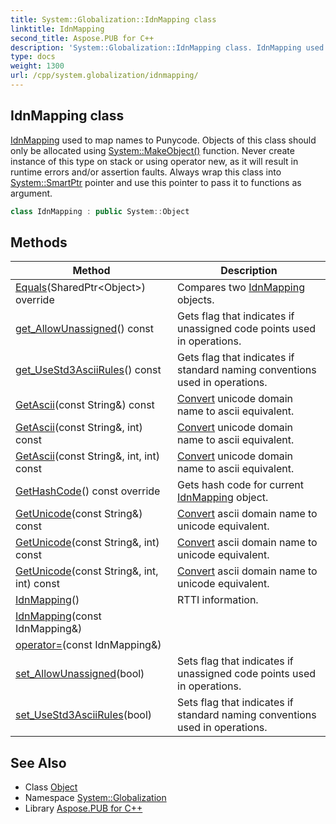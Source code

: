 ```yaml
---
title: System::Globalization::IdnMapping class
linktitle: IdnMapping
second_title: Aspose.PUB for C++
description: 'System::Globalization::IdnMapping class. IdnMapping used to map names to Punycode. Objects of this class should only be allocated using System::MakeObject() function. Never create instance of this type on stack or using operator new, as it will result in runtime errors and/or assertion faults. Always wrap this class into System::SmartPtr pointer and use this pointer to pass it to functions as argument in C++.'
type: docs
weight: 1300
url: /cpp/system.globalization/idnmapping/
---
```

## IdnMapping class


[IdnMapping](./) used to map names to Punycode. Objects of this class should only be allocated using [System::MakeObject()](../../system/makeobject/) function. Never create instance of this type on stack or using operator new, as it will result in runtime errors and/or assertion faults. Always wrap this class into [System::SmartPtr](../../system/smartptr/) pointer and use this pointer to pass it to functions as argument.

```cpp
class IdnMapping : public System::Object
```

## Methods

| Method | Description |
| --- | --- |
| [Equals](./equals/)(SharedPtr\<Object\>) override | Compares two [IdnMapping](./) objects. |
| [get_AllowUnassigned](./get_allowunassigned/)() const | Gets flag that indicates if unassigned code points used in operations. |
| [get_UseStd3AsciiRules](./get_usestd3asciirules/)() const | Gets flag that indicates if standard naming conventions used in operations. |
| [GetAscii](./getascii/)(const String\&) const | [Convert](../../system/convert/) unicode domain name to ascii equivalent. |
| [GetAscii](./getascii/)(const String\&, int) const | [Convert](../../system/convert/) unicode domain name to ascii equivalent. |
| [GetAscii](./getascii/)(const String\&, int, int) const | [Convert](../../system/convert/) unicode domain name to ascii equivalent. |
| [GetHashCode](./gethashcode/)() const override | Gets hash code for current [IdnMapping](./) object. |
| [GetUnicode](./getunicode/)(const String\&) const | [Convert](../../system/convert/) ascii domain name to unicode equivalent. |
| [GetUnicode](./getunicode/)(const String\&, int) const | [Convert](../../system/convert/) ascii domain name to unicode equivalent. |
| [GetUnicode](./getunicode/)(const String\&, int, int) const | [Convert](../../system/convert/) ascii domain name to unicode equivalent. |
| [IdnMapping](./idnmapping/)() | RTTI information. |
| [IdnMapping](./idnmapping/)(const IdnMapping\&) |  |
| [operator=](./operator=/)(const IdnMapping\&) |  |
| [set_AllowUnassigned](./set_allowunassigned/)(bool) | Sets flag that indicates if unassigned code points used in operations. |
| [set_UseStd3AsciiRules](./set_usestd3asciirules/)(bool) | Sets flag that indicates if standard naming conventions used in operations. |
## See Also

* Class [Object](../../system/object/)
* Namespace [System::Globalization](../)
* Library [Aspose.PUB for C++](../../)

